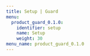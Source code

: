 ```yaml
---
title: Setup | Guard
menu:
  product_guard_0.1.0:
    identifier: setup
    name: Setup
    weight: 30
menu_name: product_guard_0.1.0
---
```


